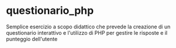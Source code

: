 # questionario_php
Semplice esercizio a scopo didattico che prevede la creazione di un questionario interattivo e l'utilizzo di PHP per gestire le risposte e il punteggio dell'utente
